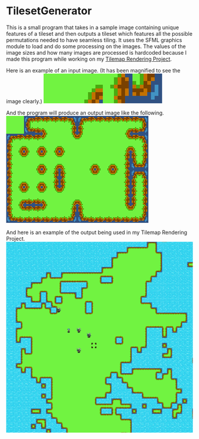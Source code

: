 # TilesetGenerator
This is a small program that takes in a sample image containing unique features of a tileset and then outputs a tileset which features all the possible permutations needed to have seamless tiling. It uses the SFML graphics module to load and do some processing on the images. The values of the image sizes and how many images are processed is hardcoded because I made this program while working on my [Tilemap Rendering Project](https://github.com/Andidy/carnegie).

Here is an example of an input image. (It has been magnified to see the image clearly.)
![Example Input](./example_input.png)

And the program will produce an output image like the following.
![Example Output](./example_output.png)

And here is an example of the output being used in my Tilemap Rendering Project.
![Example Usage](./example_usage.PNG)
